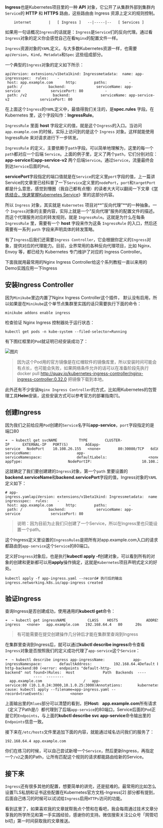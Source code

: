 **Ingress**也是Kubernetes项目里的一种 **API** 对象，它公开了从集群外部到集群内`Service`的 **HTTP** 和 **HTTPS** 路由，这些路由由 Ingress 资源上定义的规则控制。

```auto
    internet        |   [ Ingress ]   --|-----|--   [ Services ]
```

如果用一句话概况`Ingress`的话就是：`Ingress`是`Service`们的反向代理。通过看`Ingress`对象的定义你会感觉自己在看`Nginx`的配置文件一样。

`Ingress`资源对象的`YAML`定义。与大多数Kubernetes资源一样，也需要`apiVersion`，`Kind`，`Metadata`和`Spec` 这些组成部分。

一个典型的`Ingress`对象的定义如下所示：

```auto
apiVersion: extensions/v1beta1kind: Ingressmetadata:  name: app-ingressspec:  rules:    - host: app.example.com      http:        paths:          - path: /            backend:              serviceName: app-service              servicePort: 80          - path: /v2            backend:              serviceName: app-service-v2              servicePort: 80
```

在上面这个`Ingress`的`YAML`定义中，最值得我们关注的，是**spec.rules** 字段。在 Kubernetes 里，这个字段叫作：**IngressRule**。

`IngressRule` 里面 **host** 字段定义的值，就是这个`Ingress`的入口。当访问 `app.example.com` 的时候，实际上访问到的是这个 `Ingress` 对象。这样就能使用 IngressRule 来对请求进行下一步转发。

`IngressRule` 的定义，主要依赖于`path`字段。可以简单地理解为，这里的每一个`path`都对应一个后端 `Service`。上面的例子里，定义了两个`path`，它们分别对应：**app-service**和**app-service-v2** 两个后端`Service`。通过`Service`，流量最终会到达`Service`后面的`Pod`。

**servicePort**字段指定的端口值就是在`Service`的定义里`port`字段的值，上一篇讲Service的文章里已经科普了一下`Service`定义里的`nodePort`，`port`和`targetPort`都是什么意思，感觉到懵圈（我自己都有点懵）的读者大大可以翻阅一下文章《[学练结合，快速掌握Kubernetes Service](https://mp.weixin.qq.com/s?__biz=MzUzNTY5MzU2MA==&mid=2247486082&idx=1&sn=42a9bc8fcfc9da09445e9e2f4cf2fb96&chksm=fa80db15cdf752039494992f71a3bc488cf386841bd1aaaa44115f5e7f155ba55ce468ec89ee&token=1964476830&lang=zh_CN&scene=21#wechat_redirect)》里的这部分内容。

所以 `Ingress` 对象，其实就是 `Kubernetes` 项目对**"反向代理"**的一种抽象。一个 `Ingress`对象的主要内容，实际上就是一个"反向代理"服务的配置文件的描述。而这个代理服务对应的转发规则，就是 `IngressRule`。这就是为什么在每条 `IngressRule` 里，需要有一个 **host** 字段来作为这条 `IngressRule` 的入口，然后还需要有一系列 `path` 字段来声明具体的转发策略。

有了`Ingress`后我们还需要`Ingress Controller`，它会根据你定义的`Ingress`对象，提供对应的代理能力。目前，业界常用的各种反向代理项目，比如 Nginx、Envoy 等，都已经为 Kubernetes 专门维护了对应的 Ingress Controller。

下面我就用最常用的Nginx Ingress Controller给这个系列教程一直以来用的Demo实践应用一下Ingress

## 安装Ingress Controller

因为`Minikube`里边内置了Nginx Ingress Controller这个插件， 默认没有启用，所以如果是在`Minikube`这个单节点集群里实践的话只需要执行下面的命令：

```auto
minikube addons enable ingress
```

检查验证 Nginx Ingress 控制器处于运行状态：

```auto
kubectl get pods -n kube-system --filed-selector=Running
```

有下图红框里的`Pod`就证明已经安装成功了：

![图片](https://mmbiz.qpic.cn/mmbiz_png/z4pQ0O5h0f7Cibmniccgicp2LOuOxgpXxicZ3QGjssI5jSX23qjj8BNPddYtehC9vonXtoL4nQUXYnF2LmOvaZwk7w/640?wx_fmt=png)

> 因为这个Pod用的官方镜像是在红帽软件的镜像库里，所以安装时间可能会有点长，也可能会失败，如果网络条件允许的话可以在准备阶段先执行 docker pull http://quay.io/kubernetes-ingress-controller/nginx-ingress-controller:0.32.0 把镜像下载到本地。

此外还有不少安装`Nginx Ingress Controller`的方式，比如用Kubernetes的包管理工具**Helm**安装，这些安装方式可以参考官方的部署指南\[1\]。

## 创建Ingress

因为我们之前给应用`Pod`创建的`Service`名字叫**app-service**，`port`字段指定的是端口80

```auto
➜  ~ kubectl get svcNAME          TYPE        CLUSTER-IP      EXTERNAL-IP   PORT(S)        AGEapp-service   NodePort    10.108.26.155   <none>        80:30080/TCP   6d16hkubernetes    ClusterIP   10.96.0.1       <none>        443/TCP        96d➜  ~ kubectl describe svc app-serviceName:                     app-serviceNamespace:                defaultLabels:                   <none>Annotations:              <none>Selector:                 app=go-appType:                     NodePortIP:                       10.108.26.155Port:                     http  80/TCPTargetPort:               3000/TCPNodePort:                 http  30080/TCPEndpoints:                10.1.0.24:3000,10.1.0.25:3000
```

这就确定了我们要创建建的`Ingress`对象，第一个`path` 里要设置的**backend.serviceName**和**backend.servicePort**字段的值，Ingress对象的`YAML`定义如下：

```auto
# app-ingress.yamlapiVersion: extensions/v1beta1kind: Ingressmetadata:  name: app-ingressspec:  rules:    - host: app.example.com      http:        paths:          - path: /            backend:              serviceName: app-service              servicePort: 80
```

> 说明：因为目前为止我们只创建了一个Service，所以在Ingress里也只能设置一个path。

这个Ingress定义里设置的`IngressRules`是把所有对app.example.com入口的请求都路由到`app-service`这个`Service`的80端口。

定义好`Ingress`对象后，也是执行**kubectl apply -f**创建对象，可以看到所有的对象的创建和更新都可以用**apply**操作搞定，这就是`Kubernetes`项目声明式定义的好处。

```auto
kubectl apply -f app-ingress.yaml --record# 执行后的输出ingress.networking.k8s.io/app-ingress created
```

## 验证Ingress

查询Ingress是否创建成功，使用通用的**kubectl get**命令：

```auto
➜  ~ kubectl get ingressNAME          CLASS    HOSTS             ADDRESS        PORTS   AGEapp-ingress   <none>   app.example.com   192.168.64.4   80      20s
```

> 有可能需要在提交创建操作几分钟后才能在集群里查询到Ingress

在集群里查询到Ingress后，就可以通过**kubctl describe ingress**命令查看`Ingress`对象是否按照我们的定义成功代理了`app-service`这个`Service`：

```auto
➜  ~ kubectl describe ingress app-ingressName:             app-ingressNamespace:        defaultAddress:          192.168.64.4Default backend:  default-http-backend:80 (<error: endpoints "default-http-backend" not found>)Rules:  Host             Path  Backends  ----             ----  --------  app.example.com                   /   app-service:80 (10.1.0.24:3000,10.1.0.25:3000)Annotations:       kubernetes.io/change-cause: kubectl apply --filename=app-ingress.yaml --record=trueEvents:            <none>
```

上面输出里的`Rlues`部分可以清楚的看到，把**Host:   app.example.com**所有请求（定义了Path是/）都代理到了后端`app-service`的80端口，Service后面的`Pod`正是它的`Endpoints`，与上面的**kubctl describe svc app-service**命令输出里的`Endpoints`信息一致。

接下来在`/etc/hosts`文件里追加下面的内容，就能通过域名访问我们的服务了：

```auto
192.168.64.4 app.example.com
```

你们在练习的时候，可以自己尝试新增一个`Service`，然后更新Ingress，再指定一个`/v2`之类的Path，让所有匹配这个规则的请求都能路由给新的Service。

## 接下来

`Ingress`还有很多其他的配置，想要简单的讲完，还是挺难的。最常用的比如怎么设置TLS私钥和证书这些配置在Kubernetes官方文档-Ingress\[2\] 部分都有提到，后面自己练习的时候可以试试给`Ingress`启用`HTTPs`访问的功能。

看到这里了，如果喜欢我的文章就帮我点个赞和在看吧，我会每周通过技术文章分享我的所学所见和第一手实践经验，感谢你的支持。微信搜索关注公众号「网管叨bi叨」第一时间获取我的文章推送。

 